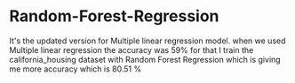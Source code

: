 # Random-Forest-Regression
It's the updated version for Multiple linear regression model. 
when we used Multiple linear regression the accuracy was 59% 
for that I train the california_housing dataset with Random Forest Regression which is giving me more accuracy which is 80.51 %
